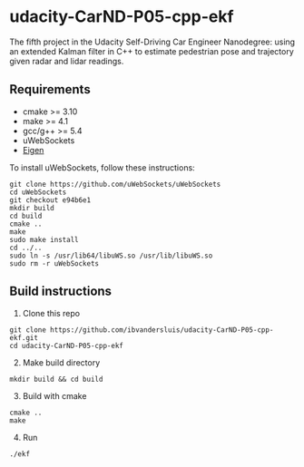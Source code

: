 # udacity-CarND-P05-cpp-ekf
The fifth project in the Udacity Self-Driving Car Engineer Nanodegree: using an extended Kalman filter in C++ to estimate pedestrian pose and trajectory given radar and lidar readings.

## Requirements

- cmake >= 3.10
- make >= 4.1
- gcc/g++ >= 5.4
- uWebSockets
- [Eigen](https://eigen.tuxfamily.org/index.php)

To install uWebSockets, follow these instructions:
```
git clone https://github.com/uWebSockets/uWebSockets 
cd uWebSockets
git checkout e94b6e1
mkdir build
cd build
cmake ..
make 
sudo make install
cd ../..
sudo ln -s /usr/lib64/libuWS.so /usr/lib/libuWS.so
sudo rm -r uWebSockets
```

## Build instructions

1. Clone this repo
```
git clone https://github.com/ibvandersluis/udacity-CarND-P05-cpp-ekf.git
cd udacity-CarND-P05-cpp-ekf
```
2. Make build directory
```
mkdir build && cd build
```
3. Build with cmake
```
cmake ..
make
```
4. Run
```
./ekf
```
